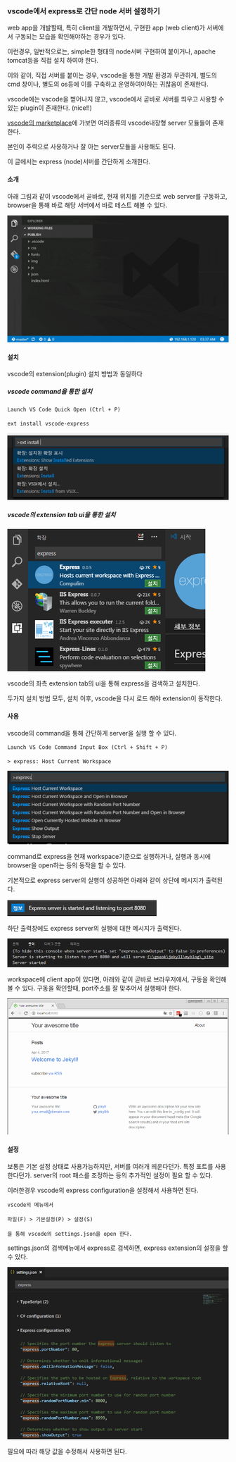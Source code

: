 ### vscode에서 express로 간단 node 서버 설정하기

web app을 개발할때, 특히 client을 개발하면서, 구현한 app \(web client\)가 서버에서 구동되는 모습을 확인해야하는 경우가 있다.

이런경우, 일반적으로는, simple한 형태의 node서버 구현하여 붙이거나, apache tomcat등을 직접 설치 하여야 한다.

이와 같이, 직접 서버를 붙이는 경우, vscode을 통한 개발 환경과 무관하게, 별도의 cmd 창이나, 별도의 os등에 이를 구축하고 운영하여야하는 귀찮음이 존재한다.

vscode에는 vscode을 벋어나지 않고, vscode에서 곧바로 서버를 띄우고 사용할 수 있는 plugin이 존재한다. \(nice!!\)

[vscode의 marketplace](https://marketplace.visualstudio.com/)에 가보면 여러종류의 vscode내장형 server 모듈들이 존재한다.

본인이 주력으로 사용하거나 잘 아는 server모듈을 사용해도 된다.

이 글에서는 express \(node\)서버를 간단하게 소개한다.

#### 소개

아래 그림과 같이 vscode에서 곧바로, 현재 위치를 기준으로 web server를 구동하고, browser을 통해 바로 해당 서버에서 바로 테스트 해볼 수 있다.

![](/assets/vscode-express-review..gif)

#### 설치

vscode의 extension\(plugin\) 설치 방법과 동일하다

##### vscode command을 통한 설치

```
Launch VS Code Quick Open (Ctrl + P)

ext install vscode-express
```

![](/assets/vscode-ext-command-install.png)

##### vscode의 extension tab ui을 통한 설치

![](/assets/vscode-ext-ui-install.png)

vscode의 좌측 extension tab의 ui을 통해 express을 검색하고 설치한다.

두가지 설치 방법 모두, 설치 이후, vscode을 다시 로드 해야 extension이 동작한다.

#### 사용

vscode의 command을 통해 간단하게 server을 실행 할 수 있다.

```
Launch VS Code Command Input Box (Ctrl + Shift + P)

> express: Host Current Workspace
```

![](/assets/vscode-express-ext-run.png)

command로 express을 현재 workspace기준으로 실행하거나, 실행과 동시에 browser을 open하는 등의 동작을 할 수 있다.

기본적으로 express server의 실행이 성공하면 아래와 같이 상단에 메시지가 출력된다.

![](/assets/vscode-express-ext-run-success.png)

하단 출력창에도 express server의 실행에 대한 메시지가 출력된다.

![](/assets/vscode-express-run-output.png)

workspace에 client app이 있다면, 아래와 같이 곧바로 브라우저에서, 구동을 확인해 볼 수 있다. 구동을 확인할때, port주소를 잘 맞추어서 실행해야 한다.

![](/assets/client-run.png)

#### 설정

보통은 기본 설정 상태로 사용가능하지만, 서버를 여러개 띄운다던가. 특정 포트를 사용한다던가. server의 root 패스를 조정하는 등의 추가적인 설정이 필요 할 수 있다.

이러한경우 vscode의 express configuration을 설정해서 사용하면 된다.

```
vscode의 메뉴에서

파일(F) > 기본설정(P) > 설정(S)

을 통해 vscode의 settings.json을 open 한다.
```

settings.json의 검색메뉴에서 express로 검색하면, express extension의 설정을 할 수 있다.

![](/assets/vscode-express-ext-setting.png)

필요에 따라 해당 값을 수정해서 사용하면 된다.

